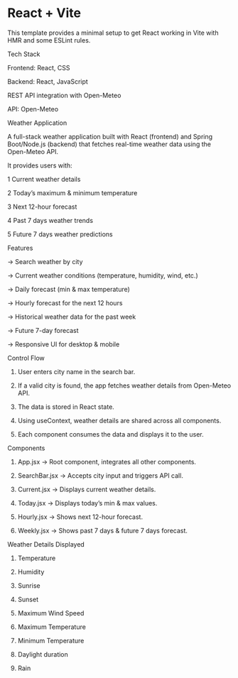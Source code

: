 # React + Vite

This template provides a minimal setup to get React working in Vite with HMR and some ESLint rules.

Tech Stack

Frontend: React, CSS

Backend: React, JavaScript

REST API integration with Open-Meteo

API: Open-Meteo



Weather Application

A full-stack weather application built with React (frontend) and Spring Boot/Node.js (backend) that fetches real-time weather data using the Open-Meteo API.

It provides users with:

1 Current weather details

2 Today’s maximum & minimum temperature

3 Next 12-hour forecast

4 Past 7 days weather trends

5 Future 7 days weather predictions


Features

-> Search weather by city

-> Current weather conditions (temperature, humidity, wind, etc.)

-> Daily forecast (min & max temperature)

-> Hourly forecast for the next 12 hours

-> Historical weather data for the past week

-> Future 7-day forecast

-> Responsive UI for desktop & mobile


Control Flow

1. User enters city name in the search bar.

2. If a valid city is found, the app fetches weather details from Open-Meteo API.

3. The data is stored in React state.

4. Using useContext, weather details are shared across all components.

5. Each component consumes the data and displays it to the user.



Components

1. App.jsx → Root component, integrates all other components.

2. SearchBar.jsx → Accepts city input and triggers API call.

3. Current.jsx → Displays current weather details.

4. Today.jsx → Displays today’s min & max values.

5. Hourly.jsx → Shows next 12-hour forecast.

6. Weekly.jsx → Shows past 7 days & future 7 days forecast.


Weather Details Displayed

1. Temperature

2. Humidity

3. Sunrise

4. Sunset

5. Maximum Wind Speed

7. Maximum Temperature

8. Minimum Temperature
   
9. Daylight duration

10. Rain

